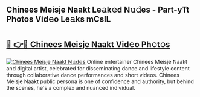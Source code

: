 ## Chinees Meisje Naakt Le𝚊k𝚎d N𝚞𝚍es - Part-yTt Photos Vid𝚎o Le𝚊ks mCsIL

# <h2><a href="http://fb63lo.evod.top/?m=Chinees+Meisje+Naakt">🔗 👉🔴 Chinees Meisje Naakt Vid𝚎o Ph𝚘t𝚘s</a></h2>

[![Chinees Meisje Naakt N𝚞d𝚎s](https://i.imgur.com/8V9OHl7.gif)](http://fb63lo.evod.top/?m=Chinees+Meisje+Naakt)
Online entertainer Chinees Meisje Naakt and digital artist, celebrated for disseminating dance and lifestyle content through collaborative dance performances and short videos. Chinees Meisje Naakt public persona is one of confidence and authority, but behind the scenes, he's a complex and nuanced individual. 
